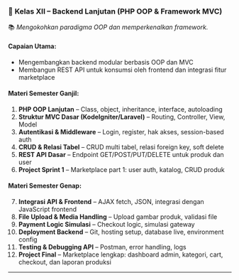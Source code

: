 ### 🔹 **Kelas XII – Backend Lanjutan (PHP OOP & Framework MVC)**

📚 *Mengokohkan paradigma OOP dan memperkenalkan framework.*

#### Capaian Utama:

* Mengembangkan backend modular berbasis OOP dan MVC
* Membangun REST API untuk konsumsi oleh frontend dan integrasi fitur marketplace

#### Materi Semester Ganjil:

1. **PHP OOP Lanjutan** – Class, object, inheritance, interface, autoloading
2. **Struktur MVC Dasar (KodeIgniter/Laravel)** – Routing, Controller, View, Model
3. **Autentikasi & Middleware** – Login, register, hak akses, session-based auth
4. **CRUD & Relasi Tabel** – CRUD multi tabel, relasi foreign key, soft delete
5. **REST API Dasar** – Endpoint GET/POST/PUT/DELETE untuk produk dan user
6. **Project Sprint 1** – Marketplace part 1: user auth, katalog, CRUD produk

#### Materi Semester Genap:

7. **Integrasi API & Frontend** – AJAX fetch, JSON, integrasi dengan JavaScript frontend
8. **File Upload & Media Handling** – Upload gambar produk, validasi file
9. **Payment Logic Simulasi** – Checkout logic, simulasi gateway
10. **Deployment Backend** – Git, hosting setup, database live, environment config
11. **Testing & Debugging API** – Postman, error handling, logs
12. **Project Final** – Marketplace lengkap: dashboard admin, kategori, cart, checkout, dan laporan produksi

---